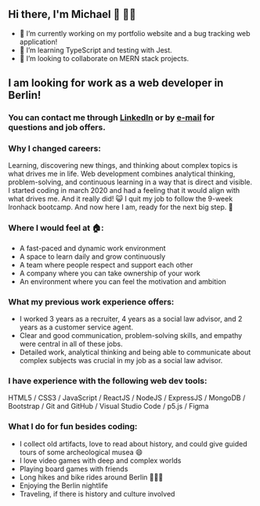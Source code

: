 ## Hi there, I'm Michael 👋 👨‍💻

 - 🔭 I’m currently working on my portfolio website and a bug tracking web application!
 - 🌱 I’m learning TypeScript and testing with Jest.
 - 👯 I’m looking to collaborate on MERN stack projects.

## I am looking for work as a web developer in Berlin!

### You can contact me through [LinkedIn](https://www.linkedin.com/in/michael-raman/) or by [e-mail](mailto:raman_michael@hotmail.com) for questions and job offers.

### Why I changed careers: 

Learning, discovering new things, and thinking about complex topics is what drives me in life. Web development combines analytical thinking, problem-solving, and continuous learning in a way that is direct and visible. I started coding in march 2020 and had a feeling that it would align with what drives me. And it really did! 😺 I quit my job to follow the 9-week Ironhack bootcamp. And now here I am, ready for the next big step. 🚀

### Where I would feel at 🏠: 

- A fast-paced and dynamic work environment
- A space to learn daily and grow continuously 
- A team where people respect and support each other
- A company where you can take ownership of your work
- An environment where you can feel the motivation and ambition

 ### What my previous work experience offers: 

 - I worked 3 years as a recruiter, 4 years as a social law advisor, and 2 years as a customer service agent.
 - Clear and good communication, problem-solving skills, and empathy were central in all of these jobs. 
 - Detailed work, analytical thinking and being able to communicate about complex subjects was crucial in my job as a social law advisor.

### I have experience with the following web dev tools: 

HTML5 / CSS3 / JavaScript / ReactJS / NodeJS / ExpressJS / MongoDB / Bootstrap / Git and GitHub / Visual Studio Code / p5.js / Figma

### What I do for fun besides coding:

- I collect old artifacts, love to read about history, and could give guided tours of some archeological musea 😄
- I love video games with deep and complex worlds
- Playing board games with friends
- Long hikes and bike rides around Berlin 🌲🌲🌲
- Enjoying the Berlin nightlife
- Traveling, if there is history and culture involved 


 

